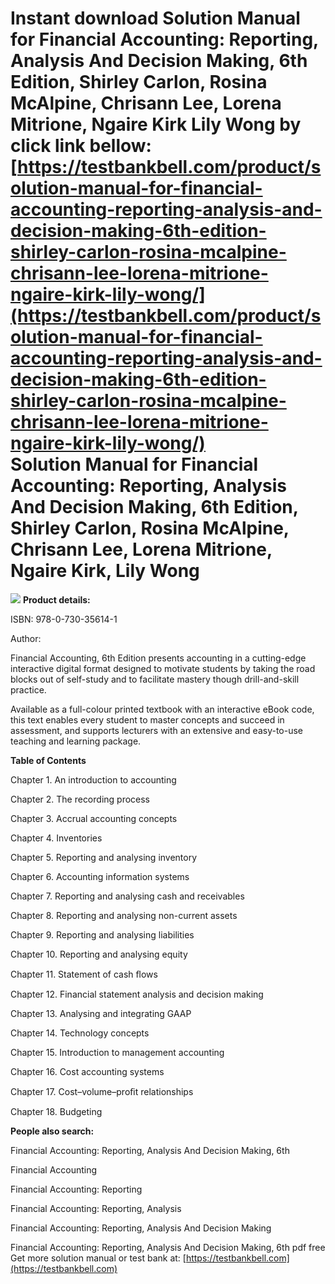 Instant download **Solution Manual for Financial Accounting: Reporting, Analysis And Decision Making, 6th Edition, Shirley Carlon, Rosina McAlpine, Chrisann Lee, Lorena Mitrione, Ngaire Kirk Lily Wong** by click link bellow:  
[https://testbankbell.com/product/solution-manual-for-financial-accounting-reporting-analysis-and-decision-making-6th-edition-shirley-carlon-rosina-mcalpine-chrisann-lee-lorena-mitrione-ngaire-kirk-lily-wong/](https://testbankbell.com/product/solution-manual-for-financial-accounting-reporting-analysis-and-decision-making-6th-edition-shirley-carlon-rosina-mcalpine-chrisann-lee-lorena-mitrione-ngaire-kirk-lily-wong/)  
**Solution Manual for Financial Accounting: Reporting, Analysis And Decision Making, 6th Edition, Shirley Carlon, Rosina McAlpine, Chrisann Lee, Lorena Mitrione, Ngaire Kirk, Lily Wong**
==========================================================================================================================================================================================


![](https://testbankbell.com/wp-content/uploads/2023/05/9780730356141_SolutionManual.jpg)
**Product details:**

ISBN: 978-0-730-35614-1

Author:



 Financial Accounting, 6th Edition presents accounting in a cutting-edge interactive digital format designed to motivate students by taking the road blocks out of self-study and to facilitate mastery though drill-and-skill practice.

 Available as a full-colour printed textbook with an interactive eBook code, this text enables every student to master concepts and succeed in assessment, and supports lecturers with an extensive and easy-to-use teaching and learning package.

 **Table of Contents**

 Chapter 1. An introduction to accounting

 Chapter 2. The recording process

 Chapter 3. Accrual accounting concepts

 Chapter 4. Inventories

 Chapter 5. Reporting and analysing inventory

 Chapter 6. Accounting information systems

 Chapter 7. Reporting and analysing cash and receivables

 Chapter 8. Reporting and analysing non-current assets

 Chapter 9. Reporting and analysing liabilities

 Chapter 10. Reporting and analysing equity

 Chapter 11. Statement of cash ﬂows

 Chapter 12. Financial statement analysis and decision making

 Chapter 13. Analysing and integrating GAAP

 Chapter 14. Technology concepts

 Chapter 15. Introduction to management accounting

 Chapter 16. Cost accounting systems

 Chapter 17. Cost–volume–proﬁt relationships

 Chapter 18. Budgeting

 **People also search:**

 Financial Accounting: Reporting, Analysis And Decision Making, 6th

 Financial Accounting

 Financial Accounting: Reporting

 Financial Accounting: Reporting, Analysis

 Financial Accounting: Reporting, Analysis And Decision Making

 Financial Accounting: Reporting, Analysis And Decision Making, 6th pdf free  
  Get more solution manual or test bank at: [https://testbankbell.com](https://testbankbell.com)
